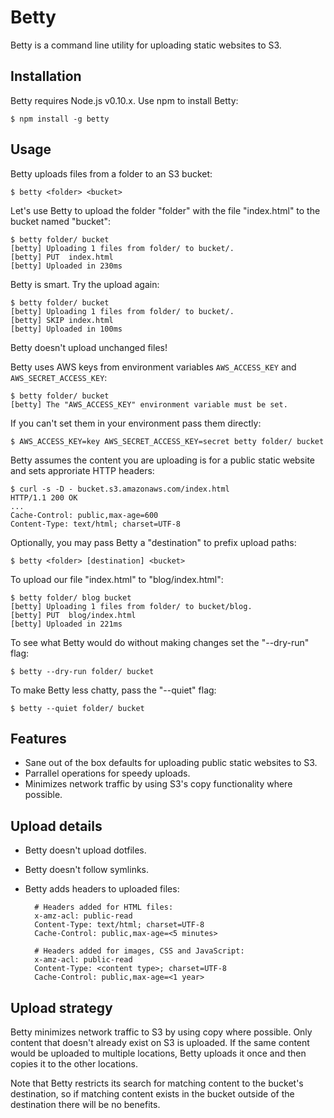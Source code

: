 # Betty

Betty is a command line utility for uploading static websites to S3.

## Installation

Betty requires Node.js v0.10.x. Use npm to install Betty:

    $ npm install -g betty

## Usage

Betty uploads files from a folder to an S3 bucket:

    $ betty <folder> <bucket>

Let's use Betty to upload the folder "folder" with the file "index.html" to the
bucket named "bucket":

    $ betty folder/ bucket
    [betty] Uploading 1 files from folder/ to bucket/.
    [betty] PUT  index.html
    [betty] Uploaded in 230ms

Betty is smart. Try the upload again:

    $ betty folder/ bucket
    [betty] Uploading 1 files from folder/ to bucket/.
    [betty] SKIP index.html
    [betty] Uploaded in 100ms

Betty doesn't upload unchanged files!

Betty uses AWS keys from environment variables `AWS_ACCESS_KEY` and
`AWS_SECRET_ACCESS_KEY`:

    $ betty folder/ bucket
    [betty] The "AWS_ACCESS_KEY" environment variable must be set.

If you can't set them in your environment pass them directly:

    $ AWS_ACCESS_KEY=key AWS_SECRET_ACCESS_KEY=secret betty folder/ bucket

Betty assumes the content you are uploading is for a public static website and
sets approriate HTTP headers:

    $ curl -s -D - bucket.s3.amazonaws.com/index.html
    HTTP/1.1 200 OK
    ...
    Cache-Control: public,max-age=600
    Content-Type: text/html; charset=UTF-8

Optionally, you may pass Betty a "destination" to prefix upload paths:

    $ betty <folder> [destination] <bucket>

To upload our file "index.html" to "blog/index.html":

    $ betty folder/ blog bucket
    [betty] Uploading 1 files from folder/ to bucket/blog.
    [betty] PUT  blog/index.html
    [betty] Uploaded in 221ms

To see what Betty would do without making changes set the "--dry-run" flag:

    $ betty --dry-run folder/ bucket

To make Betty less chatty, pass the "--quiet" flag:

    $ betty --quiet folder/ bucket

## Features

- Sane out of the box defaults for uploading public static websites to S3.
- Parrallel operations for speedy uploads.
- Minimizes network traffic by using S3's copy functionality where possible.

## Upload details

- Betty doesn't upload dotfiles.
- Betty doesn't follow symlinks.
- Betty adds headers to uploaded files:

        # Headers added for HTML files:
        x-amz-acl: public-read
        Content-Type: text/html; charset=UTF-8
        Cache-Control: public,max-age=<5 minutes>

        # Headers added for images, CSS and JavaScript:
        x-amz-acl: public-read
        Content-Type: <content type>; charset=UTF-8
        Cache-Control: public,max-age=<1 year>

## Upload strategy

Betty minimizes network traffic to S3 by using copy where possible. Only content
that doesn't already exist on S3 is uploaded. If the same content would be
uploaded to multiple locations, Betty uploads it once and then copies it to the
other locations.

Note that Betty restricts its search for matching content to the bucket's
destination, so if matching content exists in the bucket outside of the
destination there will be no benefits.